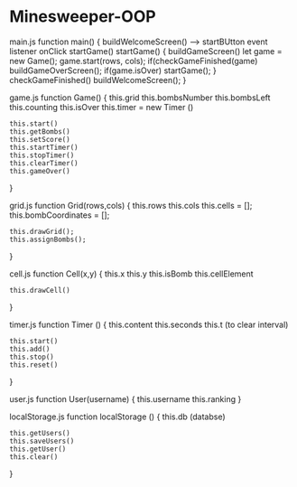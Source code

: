 # Minesweeper-OOP

main.js
  function main() {
    buildWelcomeScreen() --> startBUtton event listener onClick startGame()
    startGame() {
      buildGameScreen()
      let game = new Game();
      game.start(rows, cols);
      if(checkGameFinished(game) buildGameOverScreen();
      if(game.isOver) startGame();
    }
    checkGameFinished()
    buildWelcomeScreen();
  }

game.js
  function Game() {
    this.grid
    this.bombsNumber
    this.bombsLeft
    this.counting
    this.isOver
    this.timer = new Timer ()
    
    this.start()
    this.getBombs()
    this.setScore()
    this.startTimer()
    this.stopTimer()
    this.clearTimer()
    this.gameOver()
  }
  
grid.js
  function Grid(rows,cols) {
    this.rows
    this.cols
    this.cells = [];
    this.bombCoordinates = [];
    
    this.drawGrid();
    this.assignBombs();
  }

cell.js
  function Cell(x,y) {
    this.x
    this.y
    this.isBomb
    this.cellElement
    
    this.drawCell()
  }
  
timer.js
  function Timer () {
    this.content
    this.seconds
    this.t (to clear interval)
    
    this.start()
    this.add()
    this.stop()
    this.reset()
  }

user.js
  function User(username) {
    this.username
    this.ranking
  }

localStorage.js
  function localStorage () {
    this.db (databse)
    
    this.getUsers()
    this.saveUsers()
    this.getUser()
    this.clear()
  }


